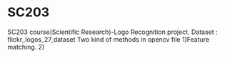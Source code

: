 # SC203
SC203 course(Scientific Research)-Logo Recognition project. 
Dataset : flickr_logos_27_dataset
Two kind of methods in opencv file
1)Feature matching.
2)
